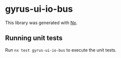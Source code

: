 # gyrus-ui-io-bus

This library was generated with [Nx](https://nx.dev).

## Running unit tests

Run `nx test gyrus-ui-io-bus` to execute the unit tests.
